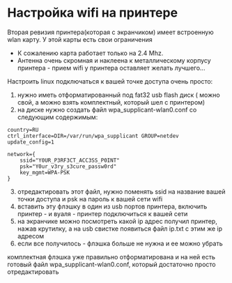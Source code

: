 # Настройка wifi на принтере
Вторая ревизия принтера(которая с экранчиком) имеет встроенную wlan карту. У этой карты есть свои ограничения
 - К сожалению карта работает только на 2.4 Mhz.
 - Антенна очень скромная и наклеена к металлическому корпусу принтера - прием wifi у принтера оставляет желать лучшего...

Настроить linux подключаться к вашей точке доступа очень просто:

1. нужно иметь отформатированный под fat32 usb flash диск ( можно свой, а можно взять комплектный, который шел с принтером)
2. на диске нужно создать файл wpa_supplicant-wlan0.conf со следующим содержимым:
```
country=RU
ctrl_interface=DIR=/var/run/wpa_supplicant GROUP=netdev
update_config=1

network={
    ssid="Y0UR_P3RF3CT_ACC3SS_P0INT"
    psk="Y0ur_v3ry_s3cure_passw0rd"
    key_mgmt=WPA-PSK
}
```
3. отредактировать этот файл, нужно поменять ssid на название вашей точки доступа и psk на пароль к вашей сети wifi
4. вставить эту флэшку в один из usb портов принтера, включить принтер - и вуаля - принтер подключиться к вашей сети
5. на экранчике можно посмотреть какой ip адрес получил принтер, нажав крутилку, а на usb свистке появиться файл ip.txt
c этим же ip адресом
6. если все получилось - флэшка больше не нужна и ее можно убрать

комплектная флэшка уже правильно отформатирована и на ней есть готовый файл wpa_supplicant-wlan0.conf, который достаточно 
просто отредактировать

